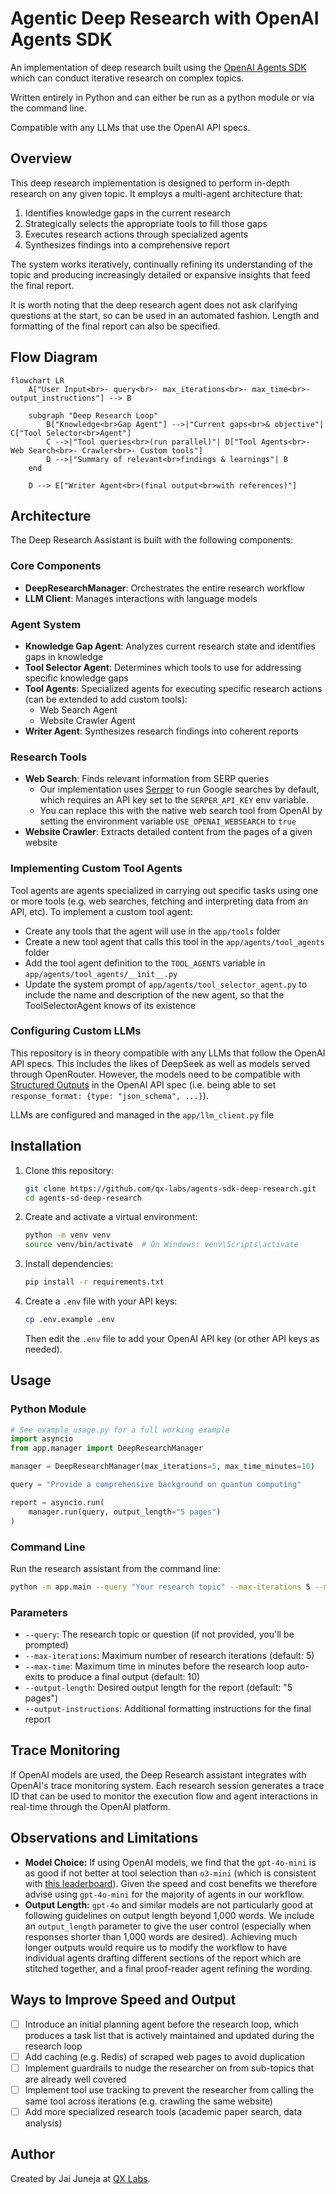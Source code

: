 # Agentic Deep Research with OpenAI Agents SDK

An implementation of deep research built using the [OpenAI Agents SDK](https://github.com/openai/openai-agents-python) which can conduct iterative research on complex topics.

Written entirely in Python and can either be run as a python module or via the command line.

Compatible with any LLMs that use the OpenAI API specs.

## Overview

This deep research implementation is designed to perform in-depth research on any given topic. It employs a multi-agent architecture that:

1. Identifies knowledge gaps in the current research
2. Strategically selects the appropriate tools to fill those gaps
3. Executes research actions through specialized agents
4. Synthesizes findings into a comprehensive report

The system works iteratively, continually refining its understanding of the topic and producing increasingly detailed or expansive insights that feed the final report.

It is worth noting that the deep research agent does not ask clarifying questions at the start, so can be used in an automated fashion. Length and formatting of the final report can also be specified.

## Flow Diagram

```mermaid
flowchart LR
    A["User Input<br>- query<br>- max_iterations<br>- max_time<br>- output_instructions"] --> B

    subgraph "Deep Research Loop"
        B["Knowledge<br>Gap Agent"] -->|"Current gaps<br>& objective"| C["Tool Selector<br>Agent"]
        C -->|"Tool queries<br>(run parallel)"| D["Tool Agents<br>- Web Search<br>- Crawler<br>- Custom tools"]
        D -->|"Summary of relevant<br>findings & learnings"| B
    end

    D --> E["Writer Agent<br>(final output<br>with references)"]
```

## Architecture

The Deep Research Assistant is built with the following components:

### Core Components

- **DeepResearchManager**: Orchestrates the entire research workflow
- **LLM Client**: Manages interactions with language models

### Agent System

- **Knowledge Gap Agent**: Analyzes current research state and identifies gaps in knowledge
- **Tool Selector Agent**: Determines which tools to use for addressing specific knowledge gaps
- **Tool Agents**: Specialized agents for executing specific research actions (can be extended to add custom tools):
  - Web Search Agent
  - Website Crawler Agent
- **Writer Agent**: Synthesizes research findings into coherent reports

### Research Tools

- **Web Search**: Finds relevant information from SERP queries
  - Our implementation uses [Serper](https://www.serper.dev) to run Google searches by default, which requires an API key set to the `SERPER_API_KEY` env variable.
  - You can replace this with the native web search tool from OpenAI by setting the environment variable `USE_OPENAI_WEBSEARCH` to `true`
- **Website Crawler**: Extracts detailed content from the pages of a given website

### Implementing Custom Tool Agents

Tool agents are agents specialized in carrying out specific tasks using one or more tools (e.g. web searches, fetching and interpreting data from an API, etc). To implement a custom tool agent:
* Create any tools that the agent will use in the `app/tools` folder
* Create a new tool agent that calls this tool in the `app/agents/tool_agents` folder
* Add the tool agent definition to the `TOOL_AGENTS` variable in `app/agents/tool_agents/__init__.py`
* Update the system prompt of `app/agents/tool_selector_agent.py` to include the name and description of the new agent, so that the ToolSelectorAgent knows of its existence

### Configuring Custom LLMs

This repository is in theory compatible with any LLMs that follow the OpenAI API specs. This includes the likes of DeepSeek as well as models served through OpenRouter. However, the models need to be compatible with [Structured Outputs](https://platform.openai.com/docs/guides/structured-outputs) in the OpenAI API spec (i.e. being able to set `response_format: {type: "json_schema", ...}`).

LLMs are configured and managed in the `app/llm_client.py` file 

## Installation

1. Clone this repository:
   ```sh
   git clone https://github.com/qx-labs/agents-sdk-deep-research.git
   cd agents-sd-deep-research
   ```

2. Create and activate a virtual environment:
   ```sh
   python -m venv venv
   source venv/bin/activate  # On Windows: venv\Scripts\activate
   ```

3. Install dependencies:
   ```sh
   pip install -r requirements.txt
   ```

4. Create a `.env` file with your API keys:
   ```sh
   cp .env.example .env
   ```
   Then edit the `.env` file to add your OpenAI API key (or other API keys as needed).

## Usage

### Python Module

```python
# See example_usage.py for a full working example
import asyncio
from app.manager import DeepResearchManager

manager = DeepResearchManager(max_iterations=5, max_time_minutes=10)

query = "Provide a comprehensive background on quantum computing"

report = asyncio.run(
    manager.run(query, output_length="5 pages")
)
```

### Command Line

Run the research assistant from the command line:
```sh
python -m app.main --query "Your research topic" --max-iterations 5 --max-time 30 --output-length "5 pages"
```

### Parameters

- `--query`: The research topic or question (if not provided, you'll be prompted)
- `--max-iterations`: Maximum number of research iterations (default: 5)
- `--max-time`: Maximum time in minutes before the research loop auto-exits to produce a final output (default: 10)
- `--output-length`: Desired output length for the report (default: "5 pages")
- `--output-instructions`: Additional formatting instructions for the final report

## Trace Monitoring

If OpenAI models are used, the Deep Research assistant integrates with OpenAI's trace monitoring system. Each research session generates a trace ID that can be used to monitor the execution flow and agent interactions in real-time through the OpenAI platform.

## Observations and Limitations

* **Model Choice:** If using OpenAI models, we find that the `gpt-4o-mini` is as good if not better at tool selection than `o3-mini` (which is consistent with [this leaderboard](https://gorilla.cs.berkeley.edu/leaderboard.html)). Given the speed and cost benefits we therefore advise using `gpt-4o-mini` for the majority of agents in our workflow.
* **Output Length:** `gpt-4o` and similar models are not particularly good at following guidelines on output length beyond 1,000 words. We include an `output_length` parameter to give the user control (especially when responses shorter than 1,000 words are desired). Achieving much longer outputs would require us to modify the workflow to have individual agents drafting different sections of the report which are stitched together, and a final proof-reader agent refining the wording.

## Ways to Improve Speed and Output

- [ ] Introduce an initial planning agent before the research loop, which produces a task list that is actively maintained and updated during the research loop
- [ ] Add caching (e.g. Redis) of scraped web pages to avoid duplication
- [ ] Implement guardrails to nudge the researcher on from sub-topics that are already well covered
- [ ] Implement tool use tracking to prevent the researcher from calling the same tool across iterations (e.g. crawling the same website)
- [ ] Add more specialized research tools (academic paper search, data analysis)

## Author

Created by Jai Juneja at [QX Labs](https://www.qxlabs.com).